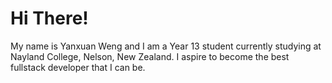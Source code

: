 # Hi There!

My name is Yanxuan Weng and I am a Year 13 student currently studying at Nayland College, Nelson, New Zealand.
I aspire to become the best fullstack developer that I can be.

